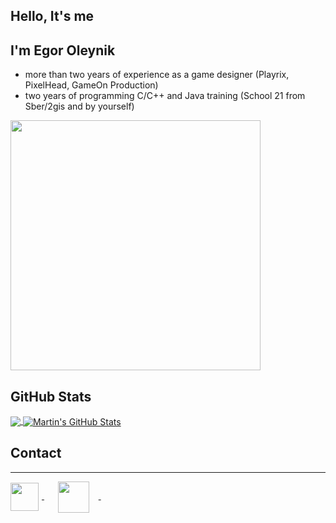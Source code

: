 ## Hello, It's me
## I'm Egor Oleynik

- more than two years of experience as a game designer (Playrix, PixelHead, GameOn Production)
- two years of programming C/C++ and Java training (School 21 from Sber/2gis and by yourself)

<img align="center" style="margin-right:5px" src="https://i.pinimg.com/736x/b3/df/85/b3df85d7b8c93b62159869bb14d298e9--nick-offerman-parks-department.jpg" width="400px" />

## GitHub Stats

<a href="https://github.com/egovoryn">
  <img align="center" src="https://github-readme-stats.vercel.app/api/top-langs/?username=egovoryn&theme=moltack&text_color=86092C&langs_count=3&border_color=86092C" />
</a>
<a href="https://github.com/egovoryn">
  <img align="center" src="https://github-readme-stats.vercel.app/api?username=egovoryn&theme=moltack&show_icons=true&border_color=86092C" alt="Martin's GitHub Stats" />
</a>

## Contact

---

<p align="left">
  <a href="https://t.me/egovoryn" target="_blank" style='margin-right:10px'>
    <img align="center" style="margin-right:5px" src="https://upload.wikimedia.org/wikipedia/commons/thumb/8/83/Telegram_2019_Logo.svg/512px-Telegram_2019_Logo.svg.png" width="45px" />
  </a>
  &nbsp;&nbsp;
    <a href="mailto:protelariat@yandex.ru" target="_blank" >
    <img align="center" style="margin-right:15px" src="https://yastatic.net/iconostasis/_/ZPJ8fJU3QLcrqa5E2fUpDDqmgGs.svg" width="50px" />
  </a>
  &nbsp;&nbsp;
</p>
